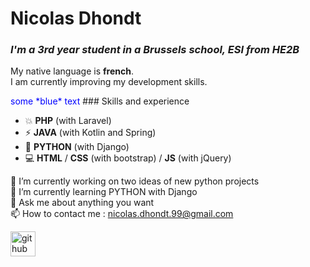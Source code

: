 # **Nicolas Dhondt**

### *I'm a 3rd year student in a Brussels school, ESI from HE2B*

My native language is **french**.  
I am currently improving my development skills.

<html>
  <span style="color:blue">some *blue* text</span>
</html>
### Skills and experience 

* 💥 **PHP** (with Laravel)
* ⚡ **JAVA** (with Kotlin and Spring)
* 🐍 **PYTHON** (with Django)
* 💻 **HTML** / **CSS** (with bootstrap) / **JS** (with jQuery)

🔭 I’m currently working on two ideas of new python projects  
🌱 I’m currently learning PYTHON with Django  
💬 Ask me about anything you want  
📫 How to contact me : nicolas.dhondt.99@gmail.com  

[<img src='https://cdn.jsdelivr.net/npm/simple-icons@3.0.1/icons/github.svg' alt='github' height='40'>](https://github.com/NicolasDhondt)  
